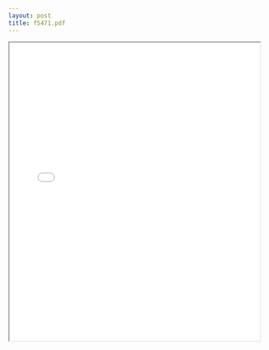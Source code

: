 ```yaml
---
layout: post
title: f5471.pdf
---
```


<div class="pdf-container">
<iframe src="/irs.ea/assets/pdfs/f5471.pdf" height="600" width="100%" allowFullScreen="true"></iframe>
</div>


